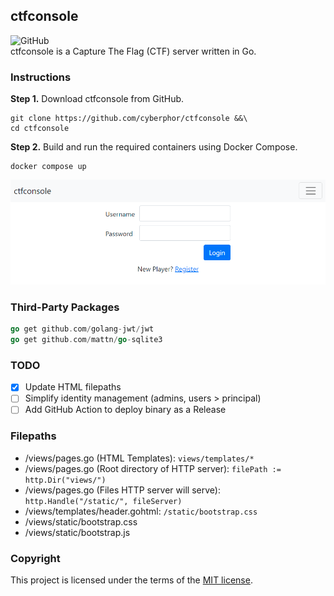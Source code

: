 ## ctfconsole
![GitHub](https://img.shields.io/github/license/cyberphor/ctfconsole)  
ctfconsole is a Capture The Flag (CTF) server written in Go. 

### Instructions
**Step 1.** Download ctfconsole from GitHub.
```
git clone https://github.com/cyberphor/ctfconsole &&\
cd ctfconsole
```

**Step 2.** Build and run the required containers using Docker Compose. 
```
docker compose up
```

![ctfconsole](/screenshot.png)  

### Third-Party Packages
```go
go get github.com/golang-jwt/jwt
go get github.com/mattn/go-sqlite3
```

### TODO
- [x] Update HTML filepaths
- [ ] Simplify identity management (admins, users > principal)
- [ ] Add GitHub Action to deploy binary as a Release

### Filepaths
- /views/pages.go (HTML Templates): `views/templates/*`
- /views/pages.go (Root directory of HTTP server): `filePath := http.Dir("views/")`
- /views/pages.go (Files HTTP server will serve): `http.Handle("/static/", fileServer)`
- /views/templates/header.gohtml: `/static/bootstrap.css`
- /views/static/bootstrap.css
- /views/static/bootstrap.js

### Copyright
This project is licensed under the terms of the [MIT license](/LICENSE).
